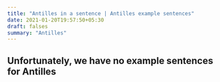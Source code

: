 ```yaml
---
title: "Antilles in a sentence | Antilles example sentences"
date: 2021-01-20T19:57:50+05:30
draft: falses
summary: "Antilles"
---
```

## Unfortunately, we have no example sentences for Antilles                 
